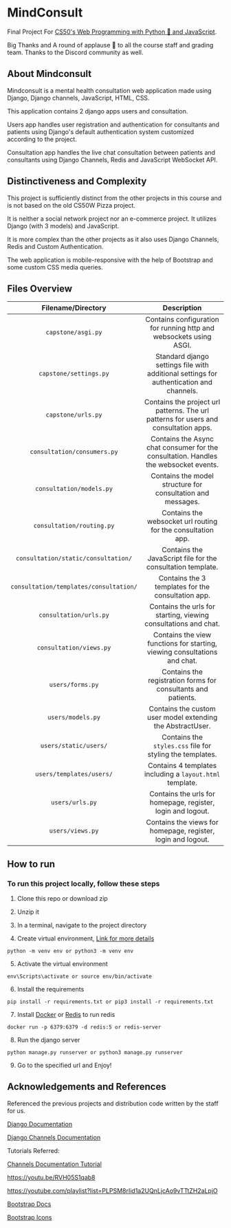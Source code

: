 # MindConsult
Final Project For [CS50's Web Programming with Python 🐍 and JavaScript](https://cs50.harvard.edu/web).

Big Thanks and A round of applause 👏 to all the course staff and grading team. Thanks to the Discord community as well.

## About Mindconsult
Mindconsult is a mental health consultation web application made using Django, Django channels, JavaScript, HTML, CSS.

This application contains 2 django apps users and consultation.

Users app handles user registration and authentication for consultants and patients using Django's default authentication system customized according to the project.

Consultation app handles the live chat consultation between patients and consultants using Django Channels, Redis and JavaScript WebSocket API.

## Distinctiveness and Complexity

This project is sufficiently distinct from the other projects in this course and is not based on the old CS50W Pizza project.

It is neither a social network project nor an e-commerce project. It utilizes Django (with 3 models) and JavaScript.

It is more complex than the other projects as it also uses Django Channels, Redis and Custom Authentication.

The web application is mobile-responsive with the help of Bootstrap and some custom CSS media queries.

## Files Overview

|         Filename/Directory          |     Description       |
|   :---:   |   :---: |
| ``capstone/asgi.py``     | Contains configuration for running http and websockets using ASGI. |
| ``capstone/settings.py`` | Standard django settings file with additional settings for authentication and channels. |
| ``capstone/urls.py``     | Contains the project url patterns. The url patterns for users and consultation apps. |
| ``consultation/consumers.py`` | Contains the Async chat consumer for the consultation. Handles the websocket events. |
| ``consultation/models.py``    | Contains the model structure for consultation and messages. |
| ``consultation/routing.py`` | Contains the websocket url routing for the consultation app. |
| ``consultation/static/consultation/`` | Contains the JavaScript file for the consultation template. |
| ``consultation/templates/consultation/`` | Contains the 3 templates for the consultation app. |
| ``consultation/urls.py``     | Contains the urls for starting, viewing consultations and chat. |
| ``consultation/views.py``     | Contains the view functions for starting, viewing consultations and chat. |
| ``users/forms.py``     | Contains the registration forms for consultants and patients. |
| ``users/models.py``     | Contains the custom user model extending the AbstractUser. |
| ``users/static/users/`` | Contains the `styles.css` file for styling the templates. |
| ``users/templates/users/`` | Contains 4 templates including a `layout.html` template. |
| ``users/urls.py``     | Contains the urls for homepage, register, login and logout. |
| ``users/views.py``     | Contains the views for homepage, register, login and logout. |



## How to run

### To run this project locally, follow these steps

1. Clone this repo or download zip

2. Unzip it

3. In a terminal, navigate to the project directory

4. Create virtual environment, [Link for more details](https://packaging.python.org/en/latest/guides/installing-using-pip-and-virtual-environments/#creating-a-virtual-environment)
```
python -m venv env or python3 -m venv env
```

5. Activate the virtual environment
```
env\Scripts\activate or source env/bin/activate
```

6. Install the requirements
```
pip install -r requirements.txt or pip3 install -r requirements.txt
```

7. Install [Docker](https://www.docker.com/get-docker) or [Redis](https://redis.io/download/) to run redis
```
docker run -p 6379:6379 -d redis:5 or redis-server
```

8. Run the django server
```
python manage.py runserver or python3 manage.py runserver
```

9. Go to the specified url and Enjoy!

## Acknowledgements and References

Referenced the previous projects and distribution code written by the staff for us.

[Django Documentation](https://docs.djangoproject.com/en/)

[Django Channels Documentation](https://channels.readthedocs.io/en/stable/)

Tutorials Referred:

[Channels Documentation Tutorial](https://channels.readthedocs.io/en/stable/tutorial/index.html)

https://youtu.be/RVH05S1qab8

https://youtube.com/playlist?list=PLPSM8rIid1a2UQnLjcAo9vTTtZH2aLpjO

[Bootstrap Docs](https://getbootstrap.com/docs/5.1/getting-started/introduction/)

[Bootstrap Icons](https://icons.getbootstrap.com/)